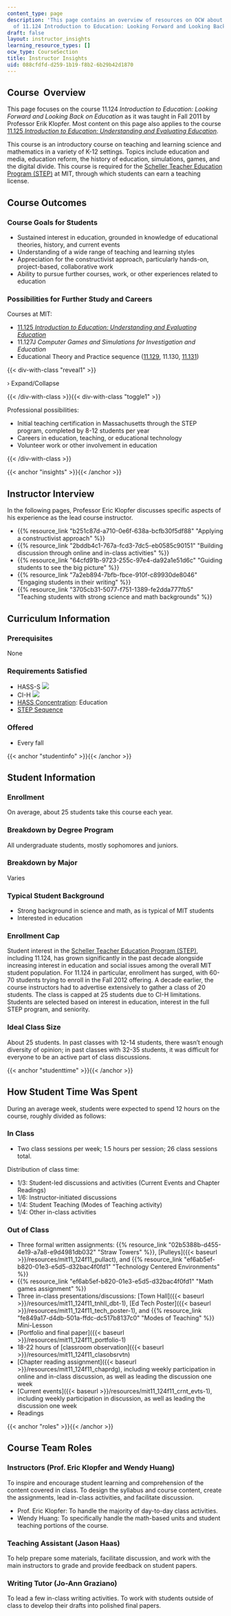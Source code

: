 ```yaml
---
content_type: page
description: 'This page contains an overview of resources on OCW about the teaching
  of 11.124 Introduction to Education: Looking Forward and Looking Back on Education.'
draft: false
layout: instructor_insights
learning_resource_types: []
ocw_type: CourseSection
title: Instructor Insights
uid: 088cfdfd-d259-1b19-f8b2-6b29b42d1870
---
```

## Course  Overview

This page focuses on the course 11.124 *Introduction to Education: Looking Forward and Looking Back on Education* as it was taught in Fall 2011 by Professor Erik Klopfer. Most content on this page also applies to the course [11.125 *Introduction to Education: Understanding and Evaluating Education*](/courses/11-125-introduction-to-education-understanding-and-evaluating-education-spring-2009).

This course is an introductory course on teaching and learning science and mathematics in a variety of K-12 settings. Topics include education and media, education reform, the history of education, simulations, games, and the digital divide. This course is required for the [Scheller Teacher Education Program (STEP)](https://education.mit.edu/) at MIT, through which students can earn a teaching license.

## Course Outcomes

### Course Goals for Students

- Sustained interest in education, grounded in knowledge of educational theories, history, and current events
- Understanding of a wide range of teaching and learning styles
- Appreciation for the constructivist approach, particularly hands-on, project-based, collaborative work
- Ability to pursue further courses, work, or other experiences related to education

### Possibilities for Further Study and Careers

Courses at MIT:

- [11.125 *Introduction to Education: Understanding and Evaluating Education*](/courses/11-125-introduction-to-education-understanding-and-evaluating-education-spring-2009)
- 11.127J *Computer Games and Simulations for Investigation and Education*
- Educational Theory and Practice sequence ([11.129](/courses/11-129-educational-theory-and-practice-i-fall-2011), 11.130, [11.131](/courses/11-131-educational-theory-and-practice-iii-spring-2012))

{{< div-with-class "reveal1" >}}

› Expand/Collapse

{{< /div-with-class >}}{{< div-with-class "toggle1" >}}

Professional possibilities:

- Initial teaching certification in Massachusetts through the STEP program, completed by 8-12 students per year
- Careers in education, teaching, or educational technology
- Volunteer work or other involvement in education

{{< /div-with-class >}}

{{< anchor "insights" >}}{{< /anchor >}}

## Instructor Interview

In the following pages, Professor Eric Klopfer discusses specific aspects of his experience as the lead course instructor.

- {{% resource_link "b251c87d-a710-0e6f-638a-bcfb30f5df88" "Applying a constructivist approach" %}}
- {{% resource_link "2bddb4c1-767a-fcd3-7dc5-eb0585c90151" "Building discussion through online and in-class activities" %}}
- {{% resource_link "64cfd91b-9723-255c-97e4-da92a1e51d6c" "Guiding students to see the big picture" %}}
- {{% resource_link "7a2eb894-7bfb-fbce-910f-c89930de8046" "Engaging students in their writing" %}}
- {{% resource_link "3705cb31-5077-f751-1389-fe2dda777fb5" "Teaching students with strong science and math backgrounds" %}}

## Curriculum Information

### Prerequisites

None

### Requirements Satisfied

- HASS-S ![](/images/educator/icon-question-hass-s.png)
- CI-H ![](/images/educator/icon-question-cih.png)
- [HASS Concentration](http://web.mit.edu/hassreq/concentrations.html): Education
- [STEP Sequence](https://education.mit.edu/course/)

### Offered

- Every fall

{{< anchor "studentinfo" >}}{{< /anchor >}}

## Student Information

### Enrollment

On average, about 25 students take this course each year.

### Breakdown by Degree Program

All undergraduate students, mostly sophomores and juniors.

### Breakdown by Major

Varies

### Typical Student Background

- Strong background in science and math, as is typical of MIT students
- Interested in education

### Enrollment Cap

Student interest in the [Scheller Teacher Education Program (STEP)](https://education.mit.edu/), including 11.124, has grown significantly in the past decade alongside increasing interest in education and social issues among the overall MIT student population. For 11.124 in particular, enrollment has surged, with 60-70 students trying to enroll in the Fall 2012 offering. A decade earlier, the course instructors had to advertise extensively to gather a class of 20 students. The class is capped at 25 students due to CI-H limitations. Students are selected based on interest in education, interest in the full STEP program, and seniority.

### Ideal Class Size

About 25 students. In past classes with 12-14 students, there wasn’t enough diversity of opinion; in past classes with 32-35 students, it was difficult for everyone to be an active part of class discussions.

{{< anchor "studenttime" >}}{{< /anchor >}}

## How Student Time Was Spent

During an average week, students were expected to spend 12 hours on the course, roughly divided as follows:

### In Class

- Two class sessions per week; 1.5 hours per session; 26 class sessions total.

Distribution of class time:

- 1/3: Student-led discussions and activities (Current Events and Chapter Readings)
- 1/6: Instructor-initiated discussions
- 1/4: Student Teaching (Modes of Teaching activity)
- 1/4: Other in-class activities

### Out of Class

- Three formal written assignments: {{% resource_link "02b5388b-d455-4e19-a7a8-e9d4981db032" "Straw Towers" %}}, \[Pulleys\]({{< baseurl >}}/resources/mit11\_124f11\_pullact), and {{% resource_link "ef6ab5ef-b820-01e3-e5d5-d32bac4f0fd1" "Technology Centered Environments" %}}
- {{% resource_link "ef6ab5ef-b820-01e3-e5d5-d32bac4f0fd1" "Math games assignment" %}}
- Three in-class presentations/discussions: \[Town Hall\]({{< baseurl >}}/resources/mit11\_124f11\_tnhll\_dbt-1), \[Ed Tech Poster\]({{< baseurl >}}/resources/mit11\_124f11\_tech\_poster-1), and {{% resource_link "fe849a17-d4db-501a-ffdc-dc517b8137c0" "Modes of Teaching" %}} Mini-Lesson
- \[Portfolio and final paper\]({{< baseurl >}}/resources/mit11\_124f11\_portfolio-1)
- 18-22 hours of \[classroom observation\]({{< baseurl >}}/resources/mit11\_124f11\_clasobsrvtn)
- \[Chapter reading assignment\]({{< baseurl >}}/resources/mit11\_124f11\_chaprdg), including weekly participation in online and in-class discussion, as well as leading the discussion one week
- \[Current events\]({{< baseurl >}}/resources/mit11\_124f11\_crnt\_evts-1), including weekly participation in discussion, as well as leading the discussion one week
- Readings

{{< anchor "roles" >}}{{< /anchor >}}

## Course Team Roles

### Instructors (Prof. Eric Klopfer and Wendy Huang)

To inspire and encourage student learning and comprehension of the content covered in class. To design the syllabus and course content, create the assignments, lead in-class activities, and facilitate discussion.

- Prof. Eric Klopfer: To handle the majority of day-to-day class activities.
- Wendy Huang: To specifically handle the math-based units and student teaching portions of the course.

### Teaching Assistant (Jason Haas)

To help prepare some materials, facilitate discussion, and work with the main instructors to grade and provide feedback on student papers.

### Writing Tutor (Jo-Ann Graziano)

To lead a few in-class writing activities. To work with students outside of class to develop their drafts into polished final papers.